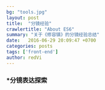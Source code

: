 ```yaml
---
bg: "tools.jpg"
layout: post
title:  "分镜经验"
crawlertitle: "About ES6"
summary: "关于《修容镇》的分镜经验总结"
date:   2016-06-29 20:09:47 +0700
categories: posts
tags: ['front-end']
author: redVi
---
```


### *分镜表达探索






